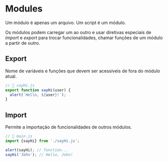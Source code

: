 # Modules
Um módulo é apenas um arquivo. Um script é um módulo.

Os módulos podem carregar um ao outro e usar diretivas especiais de *import* e *export* para trocar funcionalidades, chamar funções de um módulo a partir de outro.

## Export
Nome de variáveis ​​e funções que devem ser acessíveis de fora do módulo atual.

```js
// 📁 sayHi.js
export function sayHi(user) {
  alert(`Hello, ${user}!`);
}
```

## Import
Permite a importação de funcionalidades de outros módulos.

```js
// 📁 main.js
import {sayHi} from './sayHi.js';

alert(sayHi); // function...
sayHi('John'); // Hello, John!
```
